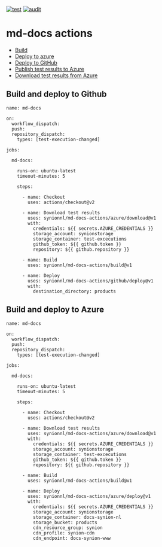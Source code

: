 [![test](https://github.com/synionnl/md-docs-actions/actions/workflows/test.yml/badge.svg)](https://github.com/synionnl/md-docs-actions/actions/workflows/test.yml)
[![audit](https://github.com/synionnl/md-docs-actions/actions/workflows/test.yml/badge.svg)](https://github.com/synionnl/md-docs-actions/actions/workflows/audit.yml)

# md-docs actions

* [Build](./build)
* [Deploy to azure](./azure/deploy)
* [Deploy to GitHub](./github/deploy)
* [Publish test results to Azure](./azure/publish)
* [Download test results from Azure](./azure/download)

## Build and deploy to Github

```
name: md-docs

on: 
  workflow_dispatch:
  push:
  repository_dispatch:
    types: [test-execution-changed]

jobs:

  md-docs:

    runs-on: ubuntu-latest
    timeout-minutes: 5

    steps:

      - name: Checkout
        uses: actions/checkout@v2

      - name: Download test results
        uses: synionnl/md-docs-actions/azure/download@v1
        with:
          credentials: ${{ secrets.AZURE_CREDENTIALS }}
          storage_account: synionstorage
          storage_container: test-excecutions
          github_token: ${{ github.token }}
          repository: ${{ github.repository }}

      - name: Build
        uses: synionnl/md-docs-actions/build@v1

      - name: Deploy
        uses: synionnl/md-docs-actions/github/deploy@v1
        with:
          destination_directory: products

```

## Build and deploy to Azure

```
name: md-docs

on: 
  workflow_dispatch:
  push:
  repository_dispatch:
    types: [test-execution-changed]

jobs:

  md-docs:

    runs-on: ubuntu-latest
    timeout-minutes: 5

    steps:

      - name: Checkout
        uses: actions/checkout@v2

      - name: Download test results
        uses: synionnl/md-docs-actions/azure/download@v1
        with:
          credentials: ${{ secrets.AZURE_CREDENTIALS }}
          storage_account: synionstorage
          storage_container: test-excecutions
          github_token: ${{ github.token }}
          repository: ${{ github.repository }}

      - name: Build
        uses: synionnl/md-docs-actions/build@v1

      - name: Deploy
        uses: synionnl/md-docs-actions/azure/deploy@v1
        with:
          credentials: ${{ secrets.AZURE_CREDENTIALS }}
          storage_account: synionstorage
          storage_container: docs-synion-nl
          storage_bucket: products        
          cdn_resource_group: synion
          cdn_profile: synion-cdn
          cdn_endpoint: docs-synion-www

```
